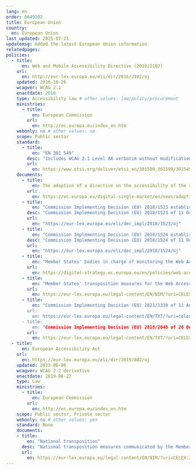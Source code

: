```yaml
---
lang: en
order: 6649202
title: European Union
country:
  en: European Union
last_updated: 2025-07-21
updatemsg: Added the latest European Union information.
relatedpages:
policies:
  - title:
      en: Web and Mobile Accessibility Directive (2016/2102)
    url:
      en: http://eur-lex.europa.eu/eli/dir/2016/2102/oj
    updated: 2016-10-26
    wcagver: WCAG 2.1
    enactdate: 2016
    type: Accessibility law # other values: law/policy/procurement
    ministries:
      - title:
          en: European Commission
        url:
          en: http://ec.europa.eu/index_en.htm
    webonly: no # other values: no
    scope: Public sector
    standard:
      - title:
          en: "EN 301 549"
        desc: "Includes WCAG 2.1 Level AA verbatim without modifications for Web content, and WCAG 2.0 Level AA as interpreted by WCAG2ICT for non-Web documentation and software."
        url:
          en: https://www.etsi.org/deliver/etsi_en/301500_301599/301549/03.02.01_60/en_301549v030201p.pdf
    documents:
      - title:
          en: The adoption of a directive on the accessibility of the sector bodies’ websites and mobile apps
        url:
          en: https://ec.europa.eu/digital-single-market/en/news/adoption-directive-accessibility-sector-bodies-websites-and-mobile-apps
      - title:
          en: "Commission Implementing Decision (EU) 2018/1523 establishing a model accessibility statement"
        desc: "Commission Implementing Decision (EU) 2018/1523 of 11 October 2018 establishing a model accessibility statement in accordance with Directive (EU) 2016/2102 of the European Parliament and of the Council on the accessibility of the websites and mobile applications of public sector bodies (Text with EEA relevance)"
        url:
          en: "https://eur-lex.europa.eu/eli/dec_impl/2018/1523/oj"
      - title:
          en: "Commission Implementing Decision (EU) 2018/1524 establishing a monitoring methodology and the arrangements for reporting by Member States"
        desc: "Commission Implementing Decision (EU) 2018/1524 of 11 October 2018 establishing a monitoring methodology and the arrangements for reporting by Member States in accordance with Directive (EU) 2016/2102 of the European Parliament and of the Council on the accessibility of the websites and mobile applications of public sector bodies (Text with EEA relevance)"
        url:
          en: "https://eur-lex.europa.eu/eli/dec_impl/2018/1524/oj"
      - title:
          en: "Member States' bodies in charge of monitoring the Web Accessibility Directive"
        url:
          en: https://digital-strategy.ec.europa.eu/en/policies/web-accessibility-monitoring
      - title:
          en: "Member States' transposition measures for the Web Accessibility Directive"
        url:
          en: https://eur-lex.europa.eu/legal-content/EN/NIM/?uri=CELEX:32016L2102
      - title: 
          en: "Commission Implementing Decision (EU) 2021/1339 of 11 August 2021 amending Implementing Decision (EU) 2018/2048 as regards the harmonised standard for websites and mobile applications
        url: 
          en: https://eur-lex.europa.eu/legal-content/EN/TXT/?uri=celex%3A32021D1339
      - title: 
          en: "Commission Implementing Decision (EU) 2018/2048 of 20 December 2018 on the harmonised standard for websites and mobile applications drafted in support of Directive (EU) 2016/2102 of the European Parliament and of the Council"
        url: 
          en: https://eur-lex.europa.eu/legal-content/EN/TXT/?uri=CELEX%3A02018D2048-20220212&qid=1753095108435
  - title:
      en: European Accessibility Act
    url:
      en: https://eur-lex.europa.eu/eli/dir/2019/882/oj
    updated: 2023-06-06
    wcagver: WCAG 2.2 derivative
    enactdate: 2019-06-27
    type: Law
    ministries:
      - title:
          en: European Commission
        url:
          en: http://ec.europa.eu/index_en.htm
    scope: Public sector, Private sector
    webonly: no # other values: yes
    standard: None
    documents:
    - title:
        en: "National transposition"
      desc: "National transposition measures communicated by the Member States concerning Directive (EU) 2019/882"
      url:
        en: https://eur-lex.europa.eu/legal-content/EN/NIM/?uri=CELEX:32019L0882
---
```

